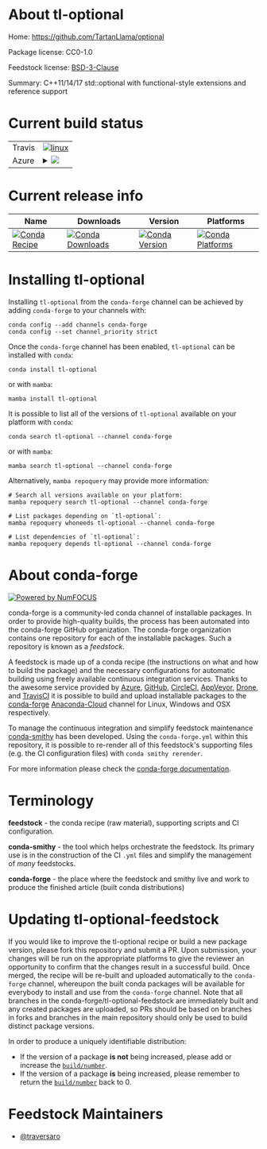 About tl-optional
=================

Home: https://github.com/TartanLlama/optional

Package license: CC0-1.0

Feedstock license: [BSD-3-Clause](https://github.com/conda-forge/tl-optional-feedstock/blob/main/LICENSE.txt)

Summary: C++11/14/17 std::optional with functional-style extensions and reference support

Current build status
====================


<table><tr>
    <td>Travis</td>
    <td>
      <a href="https://app.travis-ci.com/conda-forge/tl-optional-feedstock">
        <img alt="linux" src="https://img.shields.io/travis/com/conda-forge/tl-optional-feedstock/main.svg?label=Linux">
      </a>
    </td>
  </tr>
    
  <tr>
    <td>Azure</td>
    <td>
      <details>
        <summary>
          <a href="https://dev.azure.com/conda-forge/feedstock-builds/_build/latest?definitionId=13096&branchName=main">
            <img src="https://dev.azure.com/conda-forge/feedstock-builds/_apis/build/status/tl-optional-feedstock?branchName=main">
          </a>
        </summary>
        <table>
          <thead><tr><th>Variant</th><th>Status</th></tr></thead>
          <tbody><tr>
              <td>linux_64</td>
              <td>
                <a href="https://dev.azure.com/conda-forge/feedstock-builds/_build/latest?definitionId=13096&branchName=main">
                  <img src="https://dev.azure.com/conda-forge/feedstock-builds/_apis/build/status/tl-optional-feedstock?branchName=main&jobName=linux&configuration=linux%20linux_64_" alt="variant">
                </a>
              </td>
            </tr><tr>
              <td>linux_aarch64</td>
              <td>
                <a href="https://dev.azure.com/conda-forge/feedstock-builds/_build/latest?definitionId=13096&branchName=main">
                  <img src="https://dev.azure.com/conda-forge/feedstock-builds/_apis/build/status/tl-optional-feedstock?branchName=main&jobName=linux&configuration=linux%20linux_aarch64_" alt="variant">
                </a>
              </td>
            </tr><tr>
              <td>linux_ppc64le</td>
              <td>
                <a href="https://dev.azure.com/conda-forge/feedstock-builds/_build/latest?definitionId=13096&branchName=main">
                  <img src="https://dev.azure.com/conda-forge/feedstock-builds/_apis/build/status/tl-optional-feedstock?branchName=main&jobName=linux&configuration=linux%20linux_ppc64le_" alt="variant">
                </a>
              </td>
            </tr><tr>
              <td>osx_64</td>
              <td>
                <a href="https://dev.azure.com/conda-forge/feedstock-builds/_build/latest?definitionId=13096&branchName=main">
                  <img src="https://dev.azure.com/conda-forge/feedstock-builds/_apis/build/status/tl-optional-feedstock?branchName=main&jobName=osx&configuration=osx%20osx_64_" alt="variant">
                </a>
              </td>
            </tr><tr>
              <td>osx_arm64</td>
              <td>
                <a href="https://dev.azure.com/conda-forge/feedstock-builds/_build/latest?definitionId=13096&branchName=main">
                  <img src="https://dev.azure.com/conda-forge/feedstock-builds/_apis/build/status/tl-optional-feedstock?branchName=main&jobName=osx&configuration=osx%20osx_arm64_" alt="variant">
                </a>
              </td>
            </tr><tr>
              <td>win_64</td>
              <td>
                <a href="https://dev.azure.com/conda-forge/feedstock-builds/_build/latest?definitionId=13096&branchName=main">
                  <img src="https://dev.azure.com/conda-forge/feedstock-builds/_apis/build/status/tl-optional-feedstock?branchName=main&jobName=win&configuration=win%20win_64_" alt="variant">
                </a>
              </td>
            </tr>
          </tbody>
        </table>
      </details>
    </td>
  </tr>
</table>

Current release info
====================

| Name | Downloads | Version | Platforms |
| --- | --- | --- | --- |
| [![Conda Recipe](https://img.shields.io/badge/recipe-tl--optional-green.svg)](https://anaconda.org/conda-forge/tl-optional) | [![Conda Downloads](https://img.shields.io/conda/dn/conda-forge/tl-optional.svg)](https://anaconda.org/conda-forge/tl-optional) | [![Conda Version](https://img.shields.io/conda/vn/conda-forge/tl-optional.svg)](https://anaconda.org/conda-forge/tl-optional) | [![Conda Platforms](https://img.shields.io/conda/pn/conda-forge/tl-optional.svg)](https://anaconda.org/conda-forge/tl-optional) |

Installing tl-optional
======================

Installing `tl-optional` from the `conda-forge` channel can be achieved by adding `conda-forge` to your channels with:

```
conda config --add channels conda-forge
conda config --set channel_priority strict
```

Once the `conda-forge` channel has been enabled, `tl-optional` can be installed with `conda`:

```
conda install tl-optional
```

or with `mamba`:

```
mamba install tl-optional
```

It is possible to list all of the versions of `tl-optional` available on your platform with `conda`:

```
conda search tl-optional --channel conda-forge
```

or with `mamba`:

```
mamba search tl-optional --channel conda-forge
```

Alternatively, `mamba repoquery` may provide more information:

```
# Search all versions available on your platform:
mamba repoquery search tl-optional --channel conda-forge

# List packages depending on `tl-optional`:
mamba repoquery whoneeds tl-optional --channel conda-forge

# List dependencies of `tl-optional`:
mamba repoquery depends tl-optional --channel conda-forge
```


About conda-forge
=================

[![Powered by
NumFOCUS](https://img.shields.io/badge/powered%20by-NumFOCUS-orange.svg?style=flat&colorA=E1523D&colorB=007D8A)](https://numfocus.org)

conda-forge is a community-led conda channel of installable packages.
In order to provide high-quality builds, the process has been automated into the
conda-forge GitHub organization. The conda-forge organization contains one repository
for each of the installable packages. Such a repository is known as a *feedstock*.

A feedstock is made up of a conda recipe (the instructions on what and how to build
the package) and the necessary configurations for automatic building using freely
available continuous integration services. Thanks to the awesome service provided by
[Azure](https://azure.microsoft.com/en-us/services/devops/), [GitHub](https://github.com/),
[CircleCI](https://circleci.com/), [AppVeyor](https://www.appveyor.com/),
[Drone](https://cloud.drone.io/welcome), and [TravisCI](https://travis-ci.com/)
it is possible to build and upload installable packages to the
[conda-forge](https://anaconda.org/conda-forge) [Anaconda-Cloud](https://anaconda.org/)
channel for Linux, Windows and OSX respectively.

To manage the continuous integration and simplify feedstock maintenance
[conda-smithy](https://github.com/conda-forge/conda-smithy) has been developed.
Using the ``conda-forge.yml`` within this repository, it is possible to re-render all of
this feedstock's supporting files (e.g. the CI configuration files) with ``conda smithy rerender``.

For more information please check the [conda-forge documentation](https://conda-forge.org/docs/).

Terminology
===========

**feedstock** - the conda recipe (raw material), supporting scripts and CI configuration.

**conda-smithy** - the tool which helps orchestrate the feedstock.
                   Its primary use is in the construction of the CI ``.yml`` files
                   and simplify the management of *many* feedstocks.

**conda-forge** - the place where the feedstock and smithy live and work to
                  produce the finished article (built conda distributions)


Updating tl-optional-feedstock
==============================

If you would like to improve the tl-optional recipe or build a new
package version, please fork this repository and submit a PR. Upon submission,
your changes will be run on the appropriate platforms to give the reviewer an
opportunity to confirm that the changes result in a successful build. Once
merged, the recipe will be re-built and uploaded automatically to the
`conda-forge` channel, whereupon the built conda packages will be available for
everybody to install and use from the `conda-forge` channel.
Note that all branches in the conda-forge/tl-optional-feedstock are
immediately built and any created packages are uploaded, so PRs should be based
on branches in forks and branches in the main repository should only be used to
build distinct package versions.

In order to produce a uniquely identifiable distribution:
 * If the version of a package **is not** being increased, please add or increase
   the [``build/number``](https://docs.conda.io/projects/conda-build/en/latest/resources/define-metadata.html#build-number-and-string).
 * If the version of a package **is** being increased, please remember to return
   the [``build/number``](https://docs.conda.io/projects/conda-build/en/latest/resources/define-metadata.html#build-number-and-string)
   back to 0.

Feedstock Maintainers
=====================

* [@traversaro](https://github.com/traversaro/)

